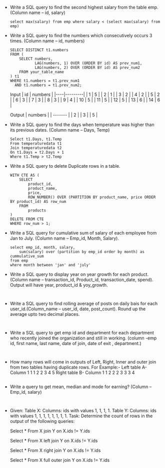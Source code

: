 - Write a SQL query to find the second highest salary from the table emp. (Column name – id, salary)
    ```
    select max(salary) from emp where salary < (select max(salary) from emp)
    ```
- Write a SQL query to find the numbers which consecutively occurs 3 times. (Column name – id, numbers)
    ```
    SELECT DISTINCT t1.numbers
    FROM (
        SELECT numbers,
               LAG(numbers, 1) OVER (ORDER BY id) AS prev_num1,
               LAG(numbers, 2) OVER (ORDER BY id) AS prev_num2
        FROM your_table_name
    ) t1
    WHERE t1.numbers = t1.prev_num1
      AND t1.numbers = t1.prev_num2;
    ```
    Input
    | id | numbers |
    |----|---------|
    | 1  |    5    |
    | 2  |    1    |
    | 3  |    2    |
    | 4  |    2    |
    | 5  |    2    |
    | 6  |    3    |
    | 7  |    3    |
    | 8  |    3    |
    | 9  |    4    |
    | 10 |    5    |
    | 11 |    5    |
    | 12 |    5    |
    | 13 |    6    |
    | 14 |    6    |
    
    Output
    | numbers |
    | ------- |
    |    2    |
    |    3    |
    |    5    |

- Write a SQL query to find the days when temperature was higher than its previous dates. (Column name – Days, Temp)
    ```
    Select t1.Days, t1.Temp
    From temperaturedata t1
    Join temperaturedata t2
    On t1.Days = t2.Days + 1
    Where t1.Temp > t2.Temp
    ```
- Write a SQL query to delete Duplicate rows in a table.
    ```
    WITH CTE AS (
        SELECT 
            product_id,
            product_name,
            price,
            ROW_NUMBER() OVER (PARTITION BY product_name, price ORDER BY product_id) AS row_num
        FROM 
            products
    )
    DELETE FROM CTE
    WHERE row_num > 1;
    ```
- Write a SQL query for cumulative sum of salary of each employee from Jan to July. (Column name – Emp_id, Month, Salary).
    ```
    select emp_id, month, salary, 
    	sum(salary) over (partition by emp_id order by month) as cummulative_sum
    from emp 
    where month between 'jan' and 'july'
    ```
- Write a SQL query to display year on year growth for each product. (Column name – transaction_id, Product_id, transaction_date, spend). Output will have year, product_id & yoy_growth.
    ```
        
    ```
- Write a SQL query to find rolling average of posts on daily bais for each user_id.(Column_name – user_id, date, post_count). Round up the average upto two decimal places.
    ```
        
    ```
- Write a SQL query to get emp id and department for each department who recently joined the organization and still in working. (column -emp id, first name, last name, date of join, date of exit , department.)
   ```
        
   ```
- How many rows will come in outputs of Left, Right, Inner and outer join from two tables having duplicate rows.
    For Example:-
    Left table A-
    Column
    1
    1
    1
    2
    2
    3
    4
    5
    Right table B-
    Column
    1
    1
    2
    2
    2
    3
    3
    3
    4
    ```
    
    ```
- Write a query to get mean, median and mode for earning? (Column – Emp_id, salary)
    ```
        
    ```
- Given: Table X: Columns: ids with values 1, 1, 1, 1. Table Y: Columns: ids with values 1, 1, 1, 1, 1, 1, 1, 1. Task: Determine the count of rows in the output of the following queries:
    
    Select * From X join Y on X.ids != Y.ids
    
    Select * From X left join Y on X.ids != Y.ids
    
    Select * From X right join Y on X.ids != Y.ids
    
    Select * From X full outer join Y on X.ids != Y.ids
